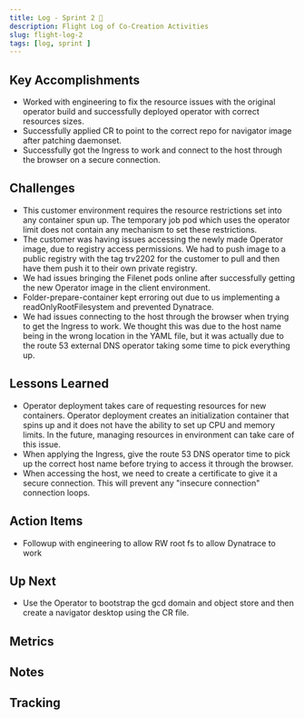 ```yaml
---
title: Log - Sprint 2 🛫
description: Flight Log of Co-Creation Activities
slug: flight-log-2
tags: [log, sprint ]
---
```


## Key Accomplishments
- Worked with engineering to fix the resource issues with the original operator build and successfully deployed operator with correct resources sizes.
- Successfully applied CR to point to the correct repo for navigator image after patching daemonset.
- Successfully got the Ingress to work and connect to the host through the browser on a secure connection.

## Challenges
- This customer environment requires the resource restrictions set into any container spun up. The temporary job pod which uses the operator limit does not contain any mechanism to set these restrictions.
- The customer was having issues accessing the newly made Operator image, due to registry access permissions. We had to push image to a public registry with the tag trv2202 for the customer to pull and then have them push it to their own private registry.
- We had issues bringing the Filenet pods online after successfully getting the new Operator image in the client environment.
- Folder-prepare-container kept erroring out due to us implementing a readOnlyRootFilesystem and prevented Dynatrace.
- We had issues connecting to the host through the browser when trying to get the Ingress to work.  We thought this was due to the host name being in the wrong location in the YAML file, but it was actually due to the route 53 external DNS operator taking some time to pick everything up.

## Lessons Learned
- Operator deployment takes care of requesting resources for new containers. Operator deployment creates an initialization container that spins up and it does not have the ability to set up CPU and memory limits. In the future, managing resources in environment can take care of this issue.
- When applying the Ingress, give the route 53 DNS operator time to pick up the correct host name before trying to access it through the browser.
- When accessing the host, we need to create a certificate to give it a secure connection.  This will prevent any "insecure connection" connection loops. 

## Action Items
- Followup with engineering to allow RW root fs to allow Dynatrace to work

## Up Next
- Use the Operator to bootstrap the gcd domain and object store and then create a navigator desktop using the CR file.

## Metrics

## Notes

## Tracking






